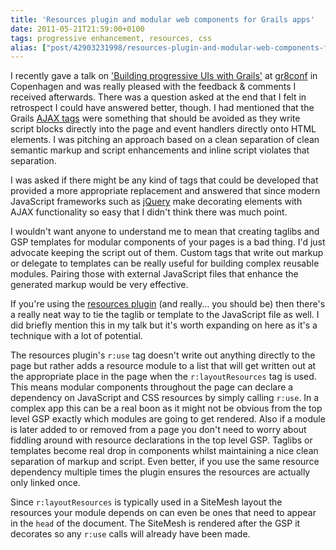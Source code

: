 ```yaml
---
title: 'Resources plugin and modular web components for Grails apps'
date: 2011-05-21T21:59:00+0100
tags: progressive enhancement, resources, css
alias: ["post/42903231998/resources-plugin-and-modular-web-components-for-grails/"]
---
```


I recently gave a talk on ['Building progressive UIs with Grails'][1] at [gr8conf][2] in Copenhagen and was really pleased with the feedback &amp; comments I received afterwards. There was a question asked at the end that I felt in retrospect I could have answered better, though. I had mentioned that the Grails [AJAX tags][3] were something that should be avoided as they write script blocks directly into the page and event handlers directly onto HTML elements. I was pitching an approach based on a clean separation of clean semantic markup and script enhancements and inline script violates that separation.

I was asked if there might be any kind of tags that could be developed that provided a more appropriate replacement and answered that since modern JavaScript frameworks such as [jQuery][4] make decorating elements with AJAX functionality so easy that I didn't think there was much point.

I wouldn't want anyone to understand me to mean that creating taglibs and GSP templates for modular components of your pages is a bad thing. I'd just advocate keeping the script out of them. Custom tags that write out markup or delegate to templates can be really useful for building complex reusable modules. Pairing those with external JavaScript files that enhance the generated markup would be very effective.

<!-- more -->

If you're using the [resources plugin][5] (and really… you should be) then there's a really neat way to tie the taglib or template to the JavaScript file as well. I did briefly mention this in my talk but it's worth expanding on here as it's a technique with a lot of potential.

The resources plugin's `r:use` tag doesn't write out anything directly to the page but rather adds a resource module to a list that will get written out at the appropriate place in the page when the `r:layoutResources` tag is used. This means modular components throughout the page can declare a dependency on JavaScript and CSS resources by simply calling `r:use`. In a complex app this can be a real boon as it might not be obvious from the top level GSP exactly which modules are going to get rendered. Also if a module is later added to or removed from a page you don't need to worry about fiddling around with resource declarations in the top level GSP. Taglibs or templates become real drop in components whilst maintaining a nice clean separation of markup and script. Even better, if you use the same resource dependency multiple times the plugin ensures the resources are actually only linked once.

Since `r:layoutResources` is typically used in a SiteMesh layout the resources your module depends on can even be ones that need to appear in the `head` of the document. The SiteMesh is rendered after the GSP it decorates so any `r:use` calls will already have been made.

[1]: http://www.eu2011.gr8conf.org/talk/progressive-uis
[2]: http://www.eu2011.gr8conf.org/
[3]: http://grails.org/doc/latest/guide/6.%20The%20Web%20Layer.html#6.7%20Ajax
[4]: http://api.jquery.com/category/ajax/
[5]: http://grails.org/plugin/resources

